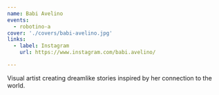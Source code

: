 ```yaml
---
name: Babi Avelino
events: 
  - robotino-a
cover: './covers/babi-avelino.jpg'
links:
  - label: Instagram
    url: https://www.instagram.com/babi.avelino/

---
```


Visual artist creating dreamlike stories inspired by her connection to the world.